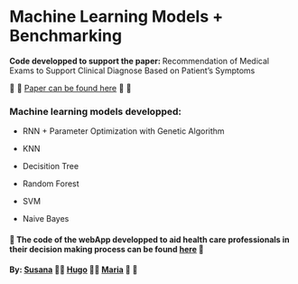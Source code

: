 # Machine Learning Models + Benchmarking

<p> <b> Code developped to support the paper: </b> Recommendation of Medical Exams to Support Clinical Diagnose Based on Patient’s Symptoms 

:pill: :syringe:  [Paper can be found here](https://github.com/SusanaMarques/QuickCheck-RecommendationSystem/blob/master/paper.pdf) :pill: :syringe:


### <p> <b> Machine learning models developped:</b>


- RNN + Parameter Optimization with Genetic Algorithm

- KNN

- Decisition Tree

- Random Forest 

- SVM

- Naive Bayes


#### :pill: The code of the webApp developped to aid health care professionals in their decision making process can be found [here](https://github.com/SusanaMarques/QuickCheck-WebApp) :pill:

  
  #### By: [Susana](https://github.com/SusanaMarques) :pill::syringe: [Hugo](https://github.com/hchexy)  :pill::syringe:  [Maria](https://github.com/mariajbp)   :pill: :syringe:


